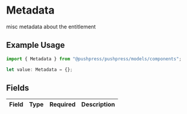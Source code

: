 # Metadata

misc metadata about the entitlement

## Example Usage

```typescript
import { Metadata } from "@pushpress/pushpress/models/components";

let value: Metadata = {};
```

## Fields

| Field       | Type        | Required    | Description |
| ----------- | ----------- | ----------- | ----------- |